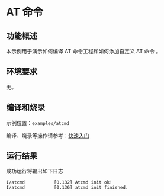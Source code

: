 # AT 命令

## 功能概述

本示例用于演示如何编译 AT 命令工程和如何添加自定义 AT 命令 。

## 环境要求

无。

## 编译和烧录

示例位置：`examples/atcmd`

编译、烧录等操作请参考：[快速入门](https://doc.winnermicro.net/w800/zh_CN/latest/get_started/index.html)

## 运行结果

成功运行将输出如下日志

```
I/atcmd           [0.132] Atcmd init ok!
I/atcmd           [0.136] atcmd init finished.
```